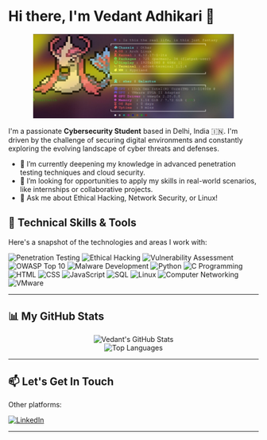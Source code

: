 # Hi there, I'm Vedant Adhikari 👋

<p align="center">
  <img src="https://github.com/Officerwasu/Officerwasu/blob/main/Image.jpg" alt="Banner" width="80%"/>
</p>

I'm a passionate **Cybersecurity Student** based in Delhi, India 🇮🇳. I'm driven by the challenge of securing digital environments and constantly exploring the evolving landscape of cyber threats and defenses.

* 🌱 I’m currently deepening my knowledge in advanced penetration testing techniques and cloud security.
* 🔭 I’m looking for opportunities to apply my skills in real-world scenarios, like internships or collaborative projects.
* 💬 Ask me about Ethical Hacking, Network Security, or Linux!

## 🔧 Technical Skills & Tools

Here's a snapshot of the technologies and areas I work with:

<p align="left">
  <img src="https://img.shields.io/badge/-Penetration%20Testing-red?style=flat-square" alt="Penetration Testing"/>
  <img src="https://img.shields.io/badge/-Ethical%20Hacking-brightgreen?style=flat-square" alt="Ethical Hacking"/>
  <img src="https://img.shields.io/badge/-Vulnerability%20Assessment-orange?style=flat-square" alt="Vulnerability Assessment"/>
  <img src="https://img.shields.io/badge/OWASP-Top%2010-blue?style=flat-square" alt="OWASP Top 10"/>
  <img src="https://img.shields.io/badge/Malware-development" alt="Malware Development"/>


  <img src="https://img.shields.io/badge/Python-3776AB?style=flat-square&logo=python&logoColor=white" alt="Python"/>
  <img src="https://img.shields.io/badge/C%20Programming-A8B9CC?style=flat-square&logo=c&logoColor=black" alt="C Programming"/>
  <img src="https://img.shields.io/badge/HTML5-E34F26?style=flat-square&logo=html5&logoColor=white" alt="HTML"/>
  <img src="https://img.shields.io/badge/CSS3-1572B6?style=flat-square&logo=css3&logoColor=white" alt="CSS"/>
  <img src="https://img.shields.io/badge/JavaScript-F7DF1E?style=flat-square&logo=javascript&logoColor=black" alt="JavaScript"/>
  <img src="https://img.shields.io/badge/SQL-4479A1?style=flat-square&logo=postgresql&logoColor=white" alt="SQL"/> <img src="https://img.shields.io/badge/Linux-FCC624?style=flat-square&logo=linux&logoColor=black" alt="Linux"/>
  <img src="https://img.shields.io/badge/Networking-grey?style=flat-square" alt="Computer Networking"/> <img src="https://img.shields.io/badge/VMware-6C757D?style=flat-square&logo=vmware&logoColor=white" alt="VMware"/>
</p>

---

## 📊 My GitHub Stats

<p align="center">
  <img src="https://github-readme-stats.vercel.app/api?username=Vedant-Adhikari&show_icons=true&theme=radical&rank_icon=github" alt="Vedant's GitHub Stats"/>
  <br/>
  <img src="https://github-readme-stats.vercel.app/api/top-langs/?username=Vedant-Adhikari&layout=compact&theme=radical" alt="Top Languages"/>
</p>

---

## 📫 Let's Get In Touch

Other platforms:

<p align="left">
<a href="https://www.linkedin.com/in/officerwasu/" target="_blank"><img src="https://img.shields.io/badge/LinkedIn-0077B5?style=for-the-badge&logo=linkedin&logoColor=white" alt="LinkedIn"/></a>
</p>

---

<!--
**Officerwasu/Officerwasu** is a ✨ _special_ ✨ repository because its `README.md` (this file) appears on your GitHub profile.

Here are some ideas to get you started:

- 🔭 I’m currently working on ...
- 🌱 I’m currently learning ...
- 👯 I’m looking to collaborate on ...
- 🤔 I’m looking for help with ...
- 💬 Ask me about ...
- 📫 How to reach me: ...
- 😄 Pronouns: ...
- ⚡ Fun fact: ...
-->
